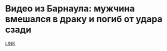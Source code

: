 # Видео из Барнаула: мужчина вмешался в драку и погиб от удара сзади



[LINK](https://varlamov.ru/3975285.html)